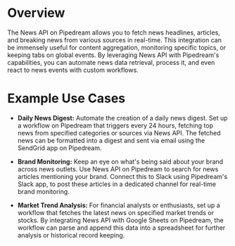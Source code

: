 # Overview

The News API on Pipedream allows you to fetch news headlines, articles, and breaking news from various sources in real-time. This integration can be immensely useful for content aggregation, monitoring specific topics, or keeping tabs on global events. By leveraging News API with Pipedream's capabilities, you can automate news data retrieval, process it, and even react to news events with custom workflows.

# Example Use Cases

- **Daily News Digest:** Automate the creation of a daily news digest. Set up a workflow on Pipedream that triggers every 24 hours, fetching top news from specified categories or sources via News API. The fetched news can be formatted into a digest and sent via email using the SendGrid app on Pipedream.

- **Brand Monitoring:** Keep an eye on what's being said about your brand across news outlets. Use News API on Pipedream to search for news articles mentioning your brand. Connect this to Slack using Pipedream's Slack app, to post these articles in a dedicated channel for real-time brand monitoring.

- **Market Trend Analysis:** For financial analysts or enthusiasts, set up a workflow that fetches the latest news on specified market trends or stocks. By integrating News API with Google Sheets on Pipedream, the workflow can parse and append this data into a spreadsheet for further analysis or historical record keeping.
